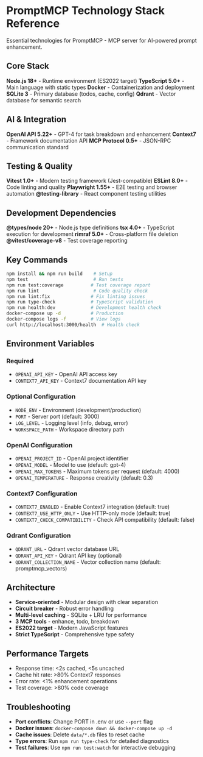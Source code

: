 # PromptMCP Technology Stack Reference

Essential technologies for PromptMCP - MCP server for AI-powered prompt enhancement.

## Core Stack

**Node.js 18+** - Runtime environment (ES2022 target)
**TypeScript 5.0+** - Main language with static types
**Docker** - Containerization and deployment
**SQLite 3** - Primary database (todos, cache, config)
**Qdrant** - Vector database for semantic search

## AI & Integration

**OpenAI API 5.22+** - GPT-4 for task breakdown and enhancement
**Context7** - Framework documentation API
**MCP Protocol 0.5+** - JSON-RPC communication standard

## Testing & Quality

**Vitest 1.0+** - Modern testing framework (Jest-compatible)
**ESLint 8.0+** - Code linting and quality
**Playwright 1.55+** - E2E testing and browser automation
**@testing-library** - React component testing utilities

## Development Dependencies

**@types/node 20+** - Node.js type definitions
**tsx 4.0+** - TypeScript execution for development
**rimraf 5.0+** - Cross-platform file deletion
**@vitest/coverage-v8** - Test coverage reporting

## Key Commands

```bash
npm install && npm run build    # Setup
npm test                        # Run tests
npm run test:coverage          # Test coverage report
npm run lint                    # Code quality check
npm run lint:fix               # Fix linting issues
npm run type-check             # TypeScript validation
npm run health:dev             # Development health check
docker-compose up -d           # Production
docker-compose logs -f         # View logs
curl http://localhost:3000/health  # Health check
```

## Environment Variables

### Required
- `OPENAI_API_KEY` - OpenAI API access key
- `CONTEXT7_API_KEY` - Context7 documentation API key

### Optional Configuration
- `NODE_ENV` - Environment (development/production)
- `PORT` - Server port (default: 3000)
- `LOG_LEVEL` - Logging level (info, debug, error)
- `WORKSPACE_PATH` - Workspace directory path

### OpenAI Configuration
- `OPENAI_PROJECT_ID` - OpenAI project identifier
- `OPENAI_MODEL` - Model to use (default: gpt-4)
- `OPENAI_MAX_TOKENS` - Maximum tokens per request (default: 4000)
- `OPENAI_TEMPERATURE` - Response creativity (default: 0.3)

### Context7 Configuration
- `CONTEXT7_ENABLED` - Enable Context7 integration (default: true)
- `CONTEXT7_USE_HTTP_ONLY` - Use HTTP-only mode (default: true)
- `CONTEXT7_CHECK_COMPATIBILITY` - Check API compatibility (default: false)

### Qdrant Configuration
- `QDRANT_URL` - Qdrant vector database URL
- `QDRANT_API_KEY` - Qdrant API key (optional)
- `QDRANT_COLLECTION_NAME` - Vector collection name (default: promptmcp_vectors)

## Architecture

- **Service-oriented** - Modular design with clear separation
- **Circuit breaker** - Robust error handling
- **Multi-level caching** - SQLite + LRU for performance
- **3 MCP tools** - enhance, todo, breakdown
- **ES2022 target** - Modern JavaScript features
- **Strict TypeScript** - Comprehensive type safety

## Performance Targets

- Response time: <2s cached, <5s uncached
- Cache hit rate: >80% Context7 responses
- Error rate: <1% enhancement operations
- Test coverage: >80% code coverage

## Troubleshooting

- **Port conflicts**: Change PORT in .env or use `--port` flag
- **Docker issues**: `docker-compose down && docker-compose up -d`
- **Cache issues**: Delete `data/*.db` files to reset cache
- **Type errors**: Run `npm run type-check` for detailed diagnostics
- **Test failures**: Use `npm run test:watch` for interactive debugging
